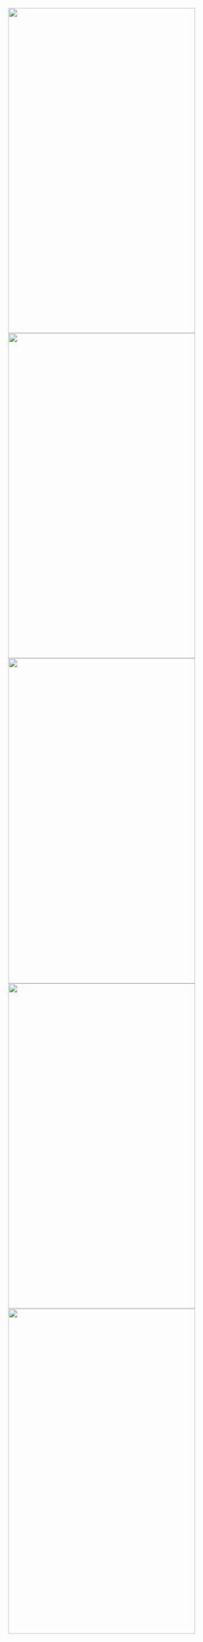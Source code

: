  <img src="https://github.com/MyProjects-5/TIC-TAC-TOE/assets/140932670/9dd4a736-c51e-4faf-bf37-9c2babcc29d4" width="380" height="660"> <img src="https://github.com/MyProjects-5/TIC-TAC-TOE/assets/140932670/fff06a62-b740-4985-b089-903bd8051b5e" width="380" height="660"> <img src="https://github.com/MyProjects-5/TIC-TAC-TOE/assets/140932670/e106a8fa-27f4-4e6e-8052-cee14b15e620" width="380" height="660"> <img src="https://github.com/MyProjects-5/TIC-TAC-TOE/assets/140932670/77fa5fd7-f139-4ecb-a2f5-da11e3d6fe1c" width="380" height="660"> <img src="https://github.com/MyProjects-5/TIC-TAC-TOE/assets/140932670/9a3924ee-182d-4978-9957-e038802349c8" width="380" height="660">
